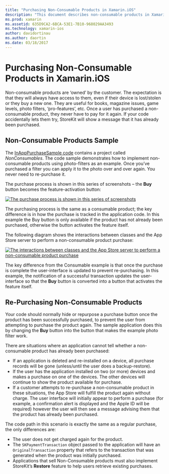```yaml
---
title: "Purchasing Non-Consumable Products in Xamarin.iOS"
description: "This document describes non-consumable products in Xamarin.iOS, which are features purchased by a user that remain available indefinitely, regardless of device."
ms.prod: xamarin
ms.assetid: 635D9CA2-6BCA-53E1-7B10-968029AA3493
ms.technology: xamarin-ios
author: davidortinau
ms.author: daortin
ms.date: 03/18/2017
---
```


# Purchasing Non-Consumable Products in Xamarin.iOS

Non-consumable products are ‘owned’ by the customer. The expectation is
that they will always have access to them, even if their device is lost/stolen
or they buy a new one. They are useful for books, magazine issues, game levels,
photo filters, ‘pro-features’, etc. Once a user has purchased a
non-consumable product, they never have to pay for it again. If your code
accidentally lets them try, StoreKit will show a message that it has already
been purchased.

## Non-Consumable Products Sample

The [InAppPurchaseSample code](https://docs.microsoft.com/samples/xamarin/ios-samples/storekit) contains a project called *NonConsumables*. The code sample
demonstrates how to implement non-consumable products using photo-filters as an
example. Once you’ve purchased a filter you can apply it to the photo over and
over again. You never need to re-purchase it.   

The purchase
process is shown in this series of screenshots – the **Buy**
button becomes the feature-activation button:   

 [![The purchase process is shown in this series of screenshots](purchasing-non-consumable-products-images/image34.png)](purchasing-non-consumable-products-images/image34.png#lightbox)   

The purchasing process is the same as a consumable product; the key
difference is in how the purchase is tracked in the application code. In this
example the Buy button is only available if the product has not already been
purchased, otherwise the button activates the feature itself.   

The following diagram shows the interactions between classes and the App Store
server to perform a non-consumable product purchase:   

 [![The interactions between classes and the App Store server to perform a non-consumable product purchase](purchasing-non-consumable-products-images/image35.png)](purchasing-non-consumable-products-images/image35.png#lightbox)   

The key difference from the Consumable example is that once the
purchase is complete the user-interface is updated to prevent re-purchasing. In
this example, the notification of a successful transaction updates the
user-interface so that the **Buy** button is converted into a
button that activates the feature itself.

## Re-Purchasing Non-Consumable Products

Your code should normally hide or repurpose a purchase button once the
product has been successfully purchased, to prevent the user from attempting to
purchase the product again. The sample application does this by changing the **Buy** button into the button that makes the example photo filter
work.   

There are situations where an application cannot tell
whether a non-consumable product has already been purchased:

- If an application is deleted and re-installed on a device, all purchase records will be gone (unless/until the user does a backup-restore). 
- If the user has the application installed on two (or more) devices and makes a purchase on one of the devices. The other devices will continue to show the product available for purchase. 
- If a customer attempts to re-purchase a non-consumable product in these situations, the App Store will fulfill the product again without charge. The user interface will initially appear to perform a purchase (for example, a confirmation alert is displayed and the Apple ID will be required) however the user will then see a message advising them that the product has already been purchased.  

The code path in this scenario is exactly the same as a regular
purchase, the only differences are:

- The user does not get charged again for the product.
- The  `SKPaymentTransaction` object passed to the application will have an  `OriginalTransaction` property that refers to the transaction that was generated when the product was initially purchased. 
- Applications that sell Non-Consumable products must also implement StoreKit’s  **Restore** feature to help users retrieve existing purchases. 
